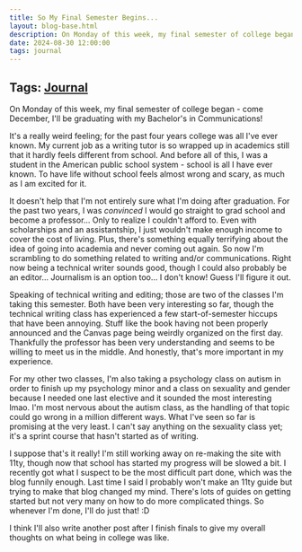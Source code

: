 ```yaml
---
title: So My Final Semester Begins...
layout: blog-base.html
description: On Monday of this week, my final semester of college began - come December, I'll be graduating with my Bachelor's in Communications! It's a really weird feeling; for the past four years college was all I've ever known. My current job as a writing tutor...
date: 2024-08-30 12:00:00
tags: journal
---
```

## Tags: [Journal](/blog/tag/journal)

On Monday of this week, my final semester of college began - come December, I'll be graduating with my Bachelor's in Communications!

It's a really weird feeling; for the past four years college was all I've ever known. My current job as a writing tutor is so wrapped up in academics still that it hardly feels different from school. And before all of this, I was a student in the American public school system - school is all I have ever known. To have life without school feels almost wrong and scary, as much as I am excited for it.

It doesn't help that I'm not entirely sure what I'm doing after graduation. For the past two years, I was _convinced_ I would go straight to grad school and become a professor... Only to realize I couldn't afford to. Even with scholarships and an assistantship, I just wouldn't make enough income to cover the cost of living. Plus, there's something equally terrifying about the idea of going into academia and never coming out again. So now I'm scrambling to do something related to writing and/or communications. Right now being a technical writer sounds good, though I could also probably be an editor... Journalism is an option too... I don't know! Guess I'll figure it out.

Speaking of technical writing and editing; those are two of the classes I'm taking this semester. Both have been very interesting so far, though the technical writing class has experienced a few start-of-semester hiccups that have been annoying. Stuff like the book having not been properly announced and the Canvas page being weirdly organized on the first day. Thankfully the professor has been very understanding and seems to be willing to meet us in the middle. And honestly, that's more important in my experience.

For my other two classes, I'm also taking a psychology class on autism in order to finish up my psychology minor and a class on sexuality and gender because I needed one last elective and it sounded the most interesting lmao. I'm most nervous about the autism class, as the handling of that topic could go wrong in a million different ways. What I've seen so far is promising at the very least. I can't say anything on the sexuality class yet; it's a sprint course that hasn't started as of writing.

I suppose that's it really! I'm still working away on re-making the site with 11ty, though now that school has started my progress will be slowed a bit. I recently got what I suspect to be the most difficult part done, which was the blog funnily enough. Last time I said I probably won't make an 11ty guide but trying to make that blog changed my mind. There's lots of guides on getting started but not very many on how to do more complicated things. So whenever I'm done, I'll do just that! :D

I think I'll also write another post after I finish finals to give my overall thoughts on what being in college was like.
